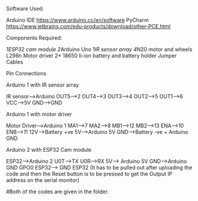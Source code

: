 Software Used:

Arduino IDE
https://www.arduino.cc/en/software
PyCharm
https://www.jetbrains.com/edu-products/download/other-PCE.html


Components Required:

1*ESP32 cam module
2*Arduino Uno
1*IR sensor array
4*N20 motor and wheels
L298n Motor driver
2* 18650 li-ion battery and battery holder 
Jumper Cables

Pin Connections

Arduino 1 with IR sensor array 

IR sensor-->Arduino 
OUT5-->2
OUT4-->3
OUT3-->4
OUT2-->5
OUT1-->6
VCC-->5V
GND-->GND

Arduino 1 with motor driver

Motor Driver-->Arduino 1
MA1-->7
MA2-->8
MB1-->12
MB2-->13
ENA-->10
ENB-->11
12V-->Battery +ve
5V-->Arduino 5V
GND-->Battery -ve + Arduino GND

Arduino 2 with ESP32 Cam module

ESP32-->Arduino 2
U0T-->TX
U0R-->RX
5V--> Arduino 5V
GND-->Arduino GND
GPO0 ESP32--> GND ESP32 (It has to be pulled out after uploading the code and then the Reset button is to be pressed to get the Output IP address on the serial monitor)


#Both of the codes are given in the folder. 

